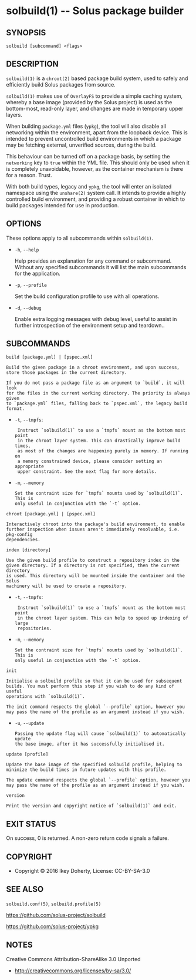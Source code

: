 solbuild(1) -- Solus package builder
=================================


## SYNOPSIS

`solbuild [subcommand] <flags>`


## DESCRIPTION

`solbuild(1)` is a `chroot(2)` based package build system, used to safely and
efficiently build Solus packages from source.

`solbuild(1)` makes use of `OverlayFS` to provide a simple caching system, whereby
a base image (provided by the Solus project) is used as the bottom-most, read-only
layer, and changes are made in temporary upper layers.

When building `package.yml` files (`ypkg`), the tool will also disable all
networking within the environment, apart from the loopback device. This is
intended to prevent uncontrolled build environments in which a package may
be fetching external, unverified sources, during the build.

This behaviour can be turned off on a package basis, by setting the `networking`
key to `true` within the YML file. This should only be used when it is completely
unavoidable, however, as the container mechanism is there for a reason. Trust.

With both build types, legacy and `ypkg`, the tool will enter an isolated namespace
using the `unshare(2)` system call. It intends to provide a highly controlled
build environment, and providing a robust container in which to build packages
intended for use in production.

## OPTIONS

These options apply to all subcommands within `solbuild(1)`.

 * `-h`, `--help`

   Help provides an explanation for any command or subcommand. Without any
   specified subcommands it will list the main subcommands for the application.

 * `-p`, `--profile`

   Set the build configuration profile to use with all operations.

 * `-d`, `--debug`

   Enable extra logging messages with debug level, useful to assist in further
   introspection of the environment setup and teardown..


## SUBCOMMANDS


`build [package.yml] | [pspec.xml]`

    Build the given package in a chroot environment, and upon success,
    store those packages in the current directory.

    If you do not pass a package file as an argument to `build`, it will look
    for the files in the current working directory. The priority is always given
    to `package.yml` files, falling back to `pspec.xml`, the legacy build format.

 * `-t`, `--tmpfs`:

        Instruct `solbuild(1)` to use a `tmpfs` mount as the bottom most point
        in the chroot layer system. This can drastically improve build times,
        as most of the changes are happening purely in memory. If running on
        a memory constrained device, please consider setting an appropriate
        upper constraint. See the next flag for more details.

 *  `-m`, `--memory`

        Set the contraint size for `tmpfs` mounts used by `solbuild(1)`. This is
        only useful in conjunction with the `-t` option.

`chroot [package.yml] | [pspec.xml]`

    Interactively chroot into the package's build environment, to enable
    further inspection when issues aren't immediately resolvable, i.e. pkg-config
    dependencies.

`index [directory]`

    Use the given build profile to construct a repository index in the
    given directory. If a directory is not specified, then the current directory
    is used. This directory will be mounted inside the container and the Solus
    machinery will be used to create a repository.


 * `-t`, `--tmpfs`:

        Instruct `solbuild(1)` to use a `tmpfs` mount as the bottom most point
        in the chroot layer system. This can help to speed up indexing of large
        repositories.

 *  `-m`, `--memory`

        Set the contraint size for `tmpfs` mounts used by `solbuild(1)`. This is
        only useful in conjunction with the `-t` option.

`init`

    Initialise a solbuild profile so that it can be used for subsequent
    builds. You must perform this step if you wish to do any kind of useful
    operations with `solbuild(1)`.

    The init command respects the global `--profile` option, however you
    may pass the name of the profile as an argument instead if you wish.

 *  `-u`, `--update`

        Passing the update flag will cause `solbuild(1)` to automatically update
        the base image, after it has successfully initialised it.

`update [profile]`

    Update the base image of the specified solbuild profile, helping to
    minimize the build times in future updates with this profile.

    The update command respects the global `--profile` option, however you
    may pass the name of the profile as an argument instead if you wish.

`version`

    Print the version and copyright notice of `solbuild(1)` and exit.


## EXIT STATUS

On success, 0 is returned. A non-zero return code signals a failure.


## COPYRIGHT

 * Copyright © 2016 Ikey Doherty, License: CC-BY-SA-3.0


## SEE ALSO

`solbuild.conf(5)`, `solbuild.profile(5)`

https://github.com/solus-project/solbuild

https://github.com/solus-project/ypkg


## NOTES

Creative Commons Attribution-ShareAlike 3.0 Unported

 * http://creativecommons.org/licenses/by-sa/3.0/
